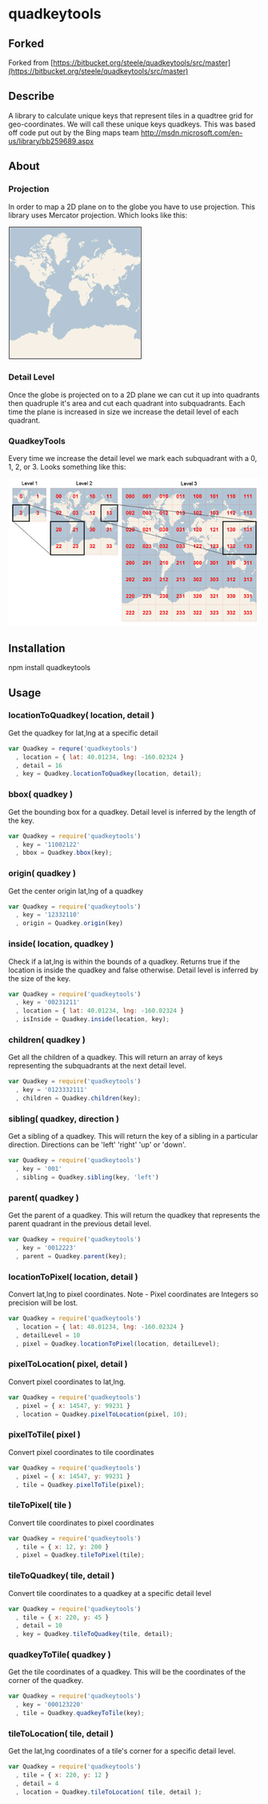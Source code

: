 # quadkeytools

## Forked

Forked from [https://bitbucket.org/steele/quadkeytools/src/master](https://bitbucket.org/steele/quadkeytools/src/master)

## Describe

A library to calculate unique keys that represent tiles in a quadtree grid for geo-coordinates.  We will call these unique keys quadkeys. This was based off code put out by the Bing maps team <http://msdn.microsoft.com/en-us/library/bb259689.aspx>

## About

### Projection

In order to map a 2D plane on to the globe you have to use projection.  This library uses Mercator projection.  Which looks like this:

![Mercator Projection Image](mercator.jpg "Mercator Projection")

### Detail Level

Once the globe is projected on to a 2D plane we can cut it up into quadrants then quadruple it's area and cut each quadrant into subquadrants.  Each time the plane is increased in size we increase the detail level of each quadrant.  

### QuadkeyTools

Every time we increase the detail level we mark each subquadrant with a 0, 1, 2, or 3.  Looks something like this:

![Quadtree](tiles.jpg "Building The Quadtree")

## Installation

npm install quadkeytools

## Usage

### locationToQuadkey( location, detail )

Get the quadkey for lat,lng at a specific detail

```js
var Quadkey = requre('quadkeytools')
  , location = { lat: 40.01234, lng: -160.02324 }
  , detail = 16
  , key = Quadkey.locationToQuadkey(location, detail);
```

### bbox( quadkey )

Get the bounding box for a quadkey.  Detail level is inferred by the length of the key.

```js
var Quadkey = require('quadkeytools')
  , key = '11002122'
  , bbox = Quadkey.bbox(key);
```

### origin( quadkey )

Get the center origin lat,lng of a quadkey

```js
var Quadkey = require('quadkeytools')
  , key = '12332110'
  , origin = Quadkey.origin(key)
```

### inside( location, quadkey )

Check if a lat,lng is within the bounds of a quadkey.  Returns true if the location is inside the quadkey and false otherwise.  Detail level is inferred by the size of the key.

```js
var Quadkey = require('quadkeytools')
  , key = '00231211'
  , location = { lat: 40.01234, lng: -160.02324 }
  , isInside = Quadkey.inside(location, key);
```

### children( quadkey )

Get all the children of a quadkey.  This will return an array of keys representing the subquadrants at the next detail level.

```js
var Quadkey = require('quadkeytools')
  , key = '0123332111'
  , children = Quadkey.children(key);
```

### sibling( quadkey, direction )

Get a sibling of a quadkey.  This will return the key of a sibling in a particular direction.  Directions can be 'left' 'right' 'up' or 'down'.

```js
var Quadkey = require('quadkeytools')
  , key = '001'
  , sibling = Quadkey.sibling(key, 'left')
```

### parent( quadkey )

Get the parent of a quadkey.  This will return the quadkey that represents the parent quadrant in the previous detail level.

```js
var Quadkey = require('quadkeytools')
  , key = '0012223'
  , parent = Quadkey.parent(key);
```

### locationToPixel( location, detail )

Convert lat,lng to pixel coordinates.  Note - Pixel coordinates are Integers so precision will be lost.

```js
var Quadkey = require('quadkeytools')
  , location = { lat: 40.01234, lng: -160.02324 }
  , detailLevel = 10
  , pixel = Quadkey.locationToPixel(location, detailLevel);
```

### pixelToLocation( pixel, detail )

Convert pixel coordinates to lat,lng.  

```js
var Quadkey = require('quadkeytools')
  , pixel = { x: 14547, y: 99231 }
  , location = Quadkey.pixelToLocation(pixel, 10);
```

### pixelToTile( pixel )

Convert pixel coordinates to tile coordinates

```js
var Quadkey = require('quadkeytools')
  , pixel = { x: 14547, y: 99231 }
  , tile = Quadkey.pixelToTile(pixel);
```

### tileToPixel( tile )

Convert tile coordinates to pixel coordinates

```js
var Quadkey = require('quadkeytools')
  , tile = { x: 12, y: 200 }
  , pixel = Quadkey.tileToPixel(tile);
```

### tileToQuadkey( tile, detail )

Convert tile coordinates to a quadkey at a specific detail level

```js
var Quadkey = require('quadkeytools')
  , tile = { x: 220, y: 45 }
  , detail = 10
  , key = Quadkey.tileToQuadkey(tile, detail);
```

### quadkeyToTile( quadkey )

Get the tile coordinates of a quadkey. This will be the coordinates of the corner of the quadkey.

```js
var Quadkey = require('quadkeytools')
  , key = '000123220'
  , tile = Quadkey.quadkeyToTile(key);
```

### tileToLocation( tile, detail )

Get the lat,lng coordinates of a tile's corner for a specific detail level.

```js
var Quadkey = require('quadkeytools')
  , tile = { x: 220, y: 12 }
  , detail = 4
  , location = Quadkey.tileToLocation( tile, detail );
```
